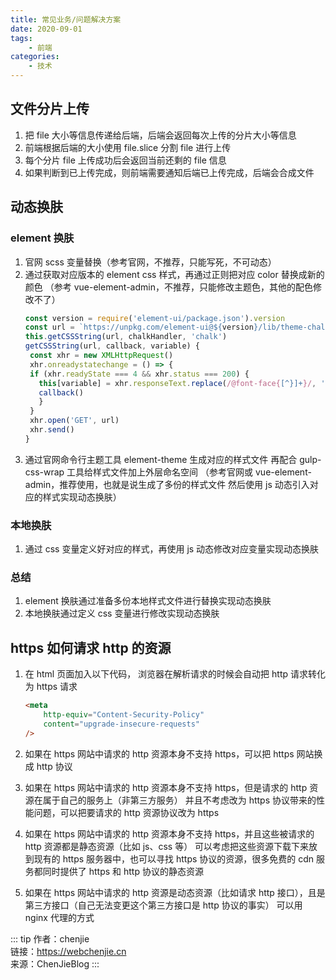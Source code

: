 ```yaml
---
title: 常见业务/问题解决方案
date: 2020-09-01
tags:
    - 前端
categories:
    - 技术
---
```


## 文件分片上传

1. 把 file 大小等信息传递给后端，后端会返回每次上传的分片大小等信息
2. 前端根据后端的大小使用 file.slice 分割 file 进行上传
3. 每个分片 file 上传成功后会返回当前还剩的 file 信息
4. 如果判断到已上传完成，则前端需要通知后端已上传完成，后端会合成文件

## 动态换肤

### element 换肤

1. 官网 scss 变量替换（参考官网，不推荐，只能写死，不可动态）
2. 通过获取对应版本的 element css 样式，再通过正则把对应 color 替换成新的颜色
   （参考 vue-element-admin，不推荐，只能修改主题色，其他的配色修改不了）
    ```js
    const version = require('element-ui/package.json').version
    const url = `https://unpkg.com/element-ui@${version}/lib/theme-chalk/index.css`
    this.getCSSString(url, chalkHandler, 'chalk')
    getCSSString(url, callback, variable) {
     const xhr = new XMLHttpRequest()
     xhr.onreadystatechange = () => {
     if (xhr.readyState === 4 && xhr.status === 200) {
       this[variable] = xhr.responseText.replace(/@font-face{[^}]+}/, '')
       callback()
       }
     }
     xhr.open('GET', url)
     xhr.send()
    }
    ```
3. 通过官网命令行主题工具 element-theme 生成对应的样式文件
   再配合 gulp-css-wrap 工具给样式文件加上外层命名空间
   （参考官网或 vue-element-admin，推荐使用，也就是说生成了多份的样式文件
   然后使用 js 动态引入对应的样式实现动态换肤）

### 本地换肤

1. 通过 css 变量定义好对应的样式，再使用 js 动态修改对应变量实现动态换肤

### 总结

1. element 换肤通过准备多份本地样式文件进行替换实现动态换肤
2. 本地换肤通过定义 css 变量进行修改实现动态换肤

## https 如何请求 http 的资源

1. 在 html 页面加入以下代码， 浏览器在解析请求的时候会自动把 http 请求转化为 https 请求

    ```html
    <meta
        http-equiv="Content-Security-Policy"
        content="upgrade-insecure-requests"
    />
    ```

2. 如果在 https 网站中请求的 http 资源本身不支持 https，可以把 https 网站换成 http 协议

3. 如果在 https 网站中请求的 http 资源本身不支持 https，但是请求的 http 资源在属于自己的服务上（非第三方服务）
   并且不考虑改为 https 协议带来的性能问题，可以把要请求的 http 资源协议改为 https

4. 如果在 https 网站中请求的 http 资源本身不支持 https，并且这些被请求的 http 资源都是静态资源（比如 js、css 等）
   可以考虑把这些资源下载下来放到现有的 https 服务器中，也可以寻找 https 协议的资源，很多免费的 cdn 服务都同时提供了 https 和 http 协议的静态资源

5. 如果在 https 网站中请求的 http 资源是动态资源（比如请求 http 接口），且是第三方接口（自己无法变更这个第三方接口是 http 协议的事实）
   可以用 nginx 代理的方式

::: tip
作者：chenjie <br>
链接：https://webchenjie.cn <br>
来源：ChenJieBlog
:::
